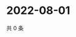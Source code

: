 # 2022-08-01

共 0 条

<!-- BEGIN WEIBO -->
<!-- 最后更新时间 Mon Aug 01 2022 00:01:02 GMT+0800 (China Standard Time) -->

<!-- END WEIBO -->
